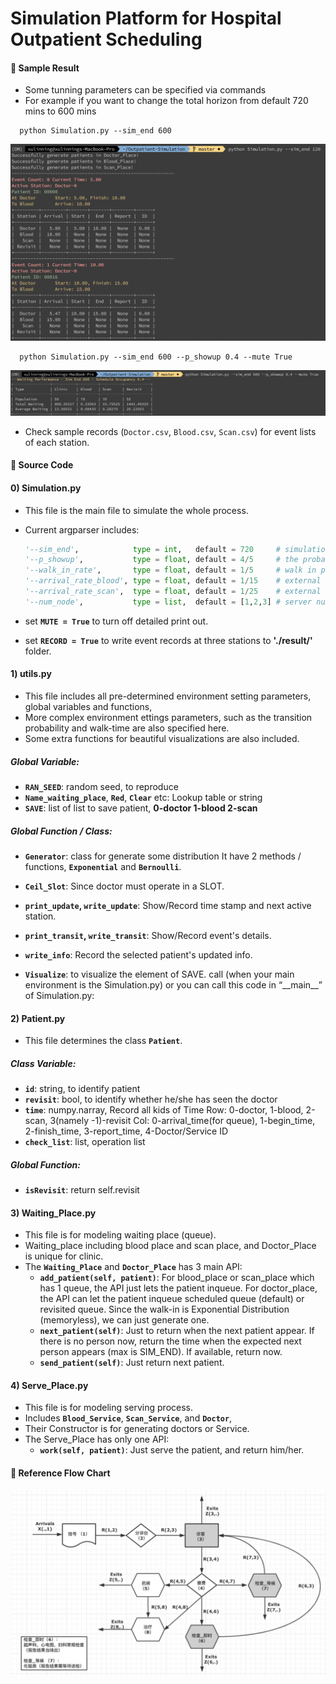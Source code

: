 # Simulation Platform for Hospital Outpatient Scheduling #

#### 🥥 Sample Result ####
- Some tunning parameters can be specified via commands
- For example if you want to change the total horizon from default 720 mins to 600 mins

```
  python Simulation.py --sim_end 600
```
![demo image](demo.png)
```
  python Simulation.py --sim_end 600 --p_showup 0.4 --mute True
```
![demo image](waiting.png)
- Check sample records (`Doctor.csv`, `Blood.csv`, `Scan.csv`) for event lists of each station.
#### 🥥 Source Code ###

#### 0) Simulation.py ####

- This file is the main file to simulate the whole process.
- Current argparser includes:
  ```python
  '--sim_end',            type = int,   default = 720     # simulation time horizon
  '--p_showup',           type = float, default = 4/5     # the probability a slot is occupied by a scheduled patient
  '--walk_in_rate',       type = float, default = 1/5     # walk in patient rate at clinic
  '--arrival_rate_blood', type = float, default = 1/15    # external arrival rate at blood station
  '--arrival_rate_scan',  type = float, default = 1/25    # external arrival rate at scan station
  '--num_node',           type = list,  default = [1,2,3] # server number at each station
  ```

- set **`MUTE = True`** to turn off detailed print out.
- set **`RECORD = True`** to write event records at three stations to **'./result/'** folder.

#### 1) utils.py ####

- This file includes all pre-determined environment setting parameters, global variables and functions,
- More complex environment ettings parameters, such as the transition probability and walk-time are also specified here.
- Some extra functions for beautiful visualizations are also included.

##### Global Variable: #####

- **`RAN_SEED`**: random seed, to reproduce
- **`Name_waiting_place`**, **`Red`**, **`Clear`** etc: Lookup table or string
- **`SAVE`**: list of list to save patient, **0-doctor 1-blood 2-scan**

##### Global Function / Class: #####

- **`Generator`**: class for generate some distribution
  It have 2 methods / functions, **`Exponential`** and **`Bernoulli`**.

- **`Ceil_Slot`**: Since doctor must operate in a SLOT.

- **`print_update`, `write_update`**: Show/Record time stamp and next active station.
- **`print_transit`, `write_transit`**: Show/Record event's details.
- **`write_info`**: Record the selected patient's updated info.

- **`Visualize`**: to visualize the element of SAVE.
  call (when your main environment is the Simulation.py) or you can call this code in “\_\_main\_\_” of Simulation.py:

#### 2) Patient.py ####

- This file determines the class **`Patient`**.

##### Class Variable: #####

- **`id`**: string, to identify patient
- **`revisit`**: bool, to identify whether he/she has seen the doctor
- **`time`**: numpy.narray, Record all kids of Time
  Row: 0-doctor, 1-blood, 2-scan, 3(namely -1)-revisit
  Col: 0-arrival_time(for queue), 1-begin_time, 2-finish_time, 3-report_time, 4-Doctor/Service ID
- **`check_list`**: list, operation list

##### Global Function: #####

- **`isRevisit`**: return self.revisit

#### 3) Waiting_Place.py ####

- This file is for modeling waiting place (queue).
- Waiting_place including blood place and scan place, and Doctor_Place is unique for clinic.
- The **`Waiting_Place`** and **`Doctor_Place`** has 3 main API:
  - **`add_patient(self, patient)`**:
    For blood_place or scan_place which has 1 queue, the API just lets the patient inqueue.
    For doctor_place, the API can let the patient inqueue scheduled queue (default) or revisited queue. 
    Since the walk-in is Exponential Distribution (memoryless), we can just generate one.
  - **`next_patient(self)`**:
    Just to return when the next patient appear. 
    If there is no person now, return the time when the expected next person appears (max is SIM_END).
    If available, return now.
  - **`send_patient(self)`**:
    Just return next patient.

#### 4) Serve_Place.py ####

- This file is for modeling serving process. 
- Includes **`Blood_Service`**, **`Scan_Service`**, and **`Doctor`**, 
- Their Constructor is for generating doctors or Service.
- The Serve_Place has only one API:
  - **`work(self, patient)`**: Just serve the patient, and return him/her.

#### 🍃 Reference Flow Chart ####
![demo image](flowchart.png)